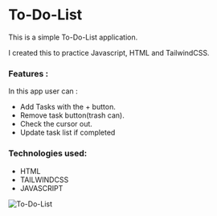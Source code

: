 # To-Do-List

This is a simple To-Do-List application.

I created this to practice Javascript, HTML and TailwindCSS.

### Features :
In this app user can :
<ul>
<li>Add Tasks with the + button.</li>
<li>Remove task button(trash can).
<li>Check the cursor out.</li>
<li>Update task list if completed</li>
</ul>

### Technologies used:
<ul>
<li>HTML</li>
<li>TAILWINDCSS</li>
<li>JAVASCRIPT</li>
</ul>



![To-Do-List](https://user-images.githubusercontent.com/125647977/236326082-dd233d56-6b16-438a-bce1-deb5f1ba4515.png)
